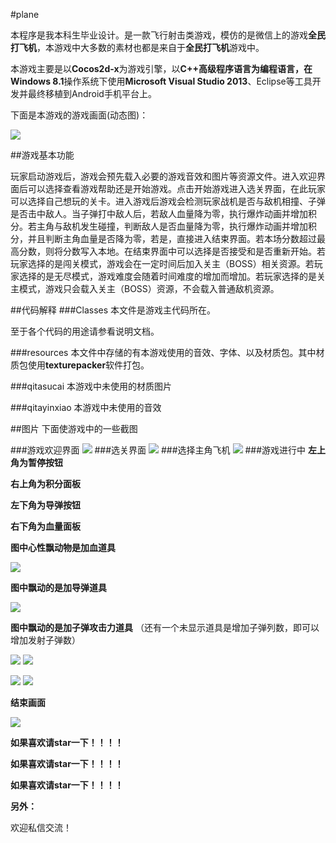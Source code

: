 #plane

本程序是我本科生毕业设计。是一款飞行射击类游戏，模仿的是微信上的游戏**全民打飞机**，本游戏中大多数的素材也都是来自于**全民打飞机**游戏中。

本游戏主要是以**Cocos2d-x**为游戏引擎，以**C++**高级程序语言为编程语言，在**Windows 8.1**操作系统下使用**Microsoft Visual Studio 2013**、Eclipse等工具开发并最终移植到Android手机平台上。


下面是本游戏的游戏画面(动态图)：

![](https://raw.githubusercontent.com/jybhaha/plane/master/plane.gif)

##游戏基本功能

玩家启动游戏后，游戏会预先载入必要的游戏音效和图片等资源文件。进入欢迎界面后可以选择查看游戏帮助还是开始游戏。点击开始游戏进入选关界面，在此玩家可以选择自己想玩的关卡。进入游戏后游戏会检测玩家战机是否与敌机相撞、子弹是否击中敌人。当子弹打中敌人后，若敌人血量降为零，执行爆炸动画并增加积分。若主角与敌机发生碰撞，判断敌人是否血量降为零，执行爆炸动画并增加积分，并且判断主角血量是否降为零，若是，直接进入结束界面。若本场分数超过最高分数，则将分数写入本地。在结束界面中可以选择是否接受和是否重新开始。若玩家选择的是闯关模式，游戏会在一定时间后加入关主（BOSS）相关资源。若玩家选择的是无尽模式，游戏难度会随着时间难度的增加而增加。若玩家选择的是关主模式，游戏只会载入关主（BOSS）资源，不会载入普通敌机资源。

##代码解释
###Classes
本文件是游戏主代码所在。

至于各个代码的用途请参看说明文档。

###resources
本文件中存储的有本游戏使用的音效、字体、以及材质包。其中材质包使用**texturepacker**软件打包。

###qitasucai
本游戏中未使用的材质图片

###qitayinxiao
本游戏中未使用的音效

##图片
下面使游戏中的一些截图

###游戏欢迎界面
![](https://raw.githubusercontent.com/jybhaha/plane/master/photos/1.jpg)
###选关界面
![](https://raw.githubusercontent.com/jybhaha/plane/master/photos/2.jpg)
###选择主角飞机
![](https://raw.githubusercontent.com/jybhaha/plane/master/photos/4.jpg)
###游戏进行中
**左上角为暂停按钮**

**右上角为积分面板**

**左下角为导弹按钮**

**右下角为血量面板**

**图中心性飘动物是加血道具**

![](https://raw.githubusercontent.com/jybhaha/plane/master/photos/5.jpg)

**图中飘动的是加导弹道具**

![](https://raw.githubusercontent.com/jybhaha/plane/master/photos/6.jpg)

**图中飘动的是加子弹攻击力道具**
（还有一个未显示道具是增加子弹列数，即可以增加发射子弹数）

![](https://raw.githubusercontent.com/jybhaha/plane/master/photos/7.jpg)
![](https://raw.githubusercontent.com/jybhaha/plane/master/photos/8.jpg)

![](https://raw.githubusercontent.com/jybhaha/plane/master/photos/9.jpg)
![](https://raw.githubusercontent.com/jybhaha/plane/master/photos/10.jpg)

**结束画面**

![](https://raw.githubusercontent.com/jybhaha/plane/master/photos/11.jpg)

**如果喜欢请star一下！！！！**

**如果喜欢请star一下！！！！**

**如果喜欢请star一下！！！！**

**另外：**

  欢迎私信交流！
